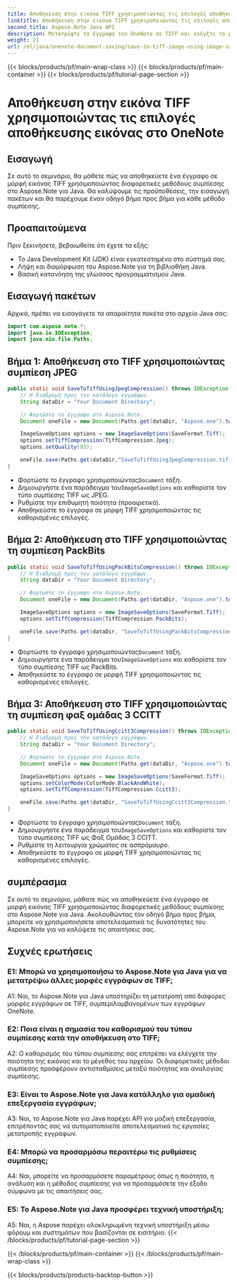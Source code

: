 ```yaml
---
title: Αποθήκευση στην εικόνα TIFF χρησιμοποιώντας τις επιλογές αποθήκευσης εικόνας στο OneNote
linktitle: Αποθήκευση στην εικόνα TIFF χρησιμοποιώντας τις επιλογές αποθήκευσης εικόνας στο OneNote
second_title: Aspose.Note Java API
description: Μετατρέψτε τα έγγραφα του OneNote σε TIFF και ελέγξτε το μέγεθος και την ποιότητα του αρχείου! Επιλέξτε συμπίεση Jpeg, PackBits ή Fax σε Java. Λάβετε παραδείγματα κώδικα και μάθετε πώς! #OneNote #Java #Aspose
weight: 21
url: /el/java/onenote-document-saving/save-to-tiff-image-using-image-save-options/
---
```


{{< blocks/products/pf/main-wrap-class >}}
{{< blocks/products/pf/main-container >}}
{{< blocks/products/pf/tutorial-page-section >}}

# Αποθήκευση στην εικόνα TIFF χρησιμοποιώντας τις επιλογές αποθήκευσης εικόνας στο OneNote

## Εισαγωγή

Σε αυτό το σεμινάριο, θα μάθετε πώς να αποθηκεύετε ένα έγγραφο σε μορφή εικόνας TIFF χρησιμοποιώντας διαφορετικές μεθόδους συμπίεσης στο Aspose.Note για Java. Θα καλύψουμε τις προϋποθέσεις, την εισαγωγή πακέτων και θα παρέχουμε έναν οδηγό βήμα προς βήμα για κάθε μέθοδο συμπίεσης.

## Προαπαιτούμενα

Πριν ξεκινήσετε, βεβαιωθείτε ότι έχετε τα εξής:

- Το Java Development Kit (JDK) είναι εγκατεστημένο στο σύστημά σας.
- Λήψη και διαμόρφωση του Aspose.Note για τη βιβλιοθήκη Java.
- Βασική κατανόηση της γλώσσας προγραμματισμού Java.

## Εισαγωγή πακέτων

Αρχικά, πρέπει να εισαγάγετε τα απαραίτητα πακέτα στο αρχείο Java σας:

```java
import com.aspose.note.*;
import java.io.IOException;
import java.nio.file.Paths;
```

## Βήμα 1: Αποθήκευση στο TIFF χρησιμοποιώντας συμπίεση JPEG

```java
public static void SaveToTiffUsingJpegCompression() throws IOException {
    // Η διαδρομή προς τον κατάλογο εγγράφων.
    String dataDir = "Your Document Directory";

    // Φορτώστε το έγγραφο στο Aspose.Note.
    Document oneFile = new Document(Paths.get(dataDir, "Aspose.one").toString());

    ImageSaveOptions options = new ImageSaveOptions(SaveFormat.Tiff);
    options.setTiffCompression(TiffCompression.Jpeg);
    options.setQuality(93);

    oneFile.save(Paths.get(dataDir,"SaveToTiffUsingJpegCompression.tiff").toString(), options);
}
```

-  Φορτώστε το έγγραφο χρησιμοποιώντας`Document` τάξη.
-  Δημιουργήστε ένα παράδειγμα του`ImageSaveOptions` και καθορίστε τον τύπο συμπίεσης TIFF ως JPEG.
- Ρυθμίστε την επιθυμητή ποιότητα (προαιρετικό).
- Αποθηκεύστε το έγγραφο σε μορφή TIFF χρησιμοποιώντας τις καθορισμένες επιλογές.

## Βήμα 2: Αποθήκευση στο TIFF χρησιμοποιώντας τη συμπίεση PackBits

```java
public static void SaveToTiffUsingPackBitsCompression() throws IOException {
    // Η διαδρομή προς τον κατάλογο εγγράφων.
    String dataDir = "Your Document Directory";

    // Φορτώστε το έγγραφο στο Aspose.Note.
    Document oneFile = new Document(Paths.get(dataDir, "Aspose.one").toString());

    ImageSaveOptions options = new ImageSaveOptions(SaveFormat.Tiff);
    options.setTiffCompression(TiffCompression.PackBits);

    oneFile.save(Paths.get(dataDir, "SaveToTiffUsingPackBitsCompression.tiff").toString(), options);
}
```

-  Φορτώστε το έγγραφο χρησιμοποιώντας`Document` τάξη.
-  Δημιουργήστε ένα παράδειγμα του`ImageSaveOptions` και καθορίστε τον τύπο συμπίεσης TIFF ως PackBits.
- Αποθηκεύστε το έγγραφο σε μορφή TIFF χρησιμοποιώντας τις καθορισμένες επιλογές.

## Βήμα 3: Αποθήκευση στο TIFF χρησιμοποιώντας τη συμπίεση φαξ ομάδας 3 CCITT

```java
public static void SaveToTiffUsingCcitt3Compression() throws IOException {
    // Η διαδρομή προς τον κατάλογο εγγράφων.
    String dataDir = "Your Document Directory";

    // Φορτώστε το έγγραφο στο Aspose.Note.
    Document oneFile = new Document(Paths.get(dataDir, "Aspose.one").toString());

    ImageSaveOptions options = new ImageSaveOptions(SaveFormat.Tiff);
    options.setColorMode(ColorMode.BlackAndWhite);
    options.setTiffCompression(TiffCompression.Ccitt3);

    oneFile.save(Paths.get(dataDir, "SaveToTiffUsingCcitt3Compression.tiff").toString(), options);
}
```

-  Φορτώστε το έγγραφο χρησιμοποιώντας`Document` τάξη.
-  Δημιουργήστε ένα παράδειγμα του`ImageSaveOptions` και καθορίστε τον τύπο συμπίεσης TIFF ως Φαξ Ομάδας 3 CCITT.
- Ρυθμίστε τη λειτουργία χρώματος σε ασπρόμαυρο.
- Αποθηκεύστε το έγγραφο σε μορφή TIFF χρησιμοποιώντας τις καθορισμένες επιλογές.

## συμπέρασμα

Σε αυτό το σεμινάριο, μάθατε πώς να αποθηκεύετε ένα έγγραφο σε μορφή εικόνας TIFF χρησιμοποιώντας διαφορετικές μεθόδους συμπίεσης στο Aspose.Note για Java. Ακολουθώντας τον οδηγό βήμα προς βήμα, μπορείτε να χρησιμοποιήσετε αποτελεσματικά τις δυνατότητες του Aspose.Note για να καλύψετε τις απαιτήσεις σας.

## Συχνές ερωτήσεις

### Ε1: Μπορώ να χρησιμοποιήσω το Aspose.Note για Java για να μετατρέψω άλλες μορφές εγγράφων σε TIFF;

A1: Ναι, το Aspose.Note για Java υποστηρίζει τη μετατροπή από διάφορες μορφές εγγράφων σε TIFF, συμπεριλαμβανομένων των εγγράφων OneNote.

### Ε2: Ποια είναι η σημασία του καθορισμού του τύπου συμπίεσης κατά την αποθήκευση στο TIFF;

A2: Ο καθορισμός του τύπου συμπίεσης σάς επιτρέπει να ελέγχετε την ποιότητα της εικόνας και το μέγεθος του αρχείου. Οι διαφορετικές μέθοδοι συμπίεσης προσφέρουν αντισταθμίσεις μεταξύ ποιότητας και αναλογίας συμπίεσης.

### Ε3: Είναι το Aspose.Note για Java κατάλληλο για ομαδική επεξεργασία εγγράφων;

A3: Ναι, το Aspose.Note για Java παρέχει API για μαζική επεξεργασία, επιτρέποντάς σας να αυτοματοποιείτε αποτελεσματικά τις εργασίες μετατροπής εγγράφων.

### Ε4: Μπορώ να προσαρμόσω περαιτέρω τις ρυθμίσεις συμπίεσης;

A4: Ναι, μπορείτε να προσαρμόσετε παραμέτρους όπως η ποιότητα, η ανάλυση και η μέθοδος συμπίεσης για να προσαρμόσετε την έξοδο σύμφωνα με τις απαιτήσεις σας.

### Ε5: Το Aspose.Note για Java προσφέρει τεχνική υποστήριξη;

A5: Ναι, η Aspose παρέχει ολοκληρωμένη τεχνική υποστήριξη μέσω φόρουμ και συστημάτων που βασίζονται σε εισιτήρια.
{{< /blocks/products/pf/tutorial-page-section >}}

{{< /blocks/products/pf/main-container >}}
{{< /blocks/products/pf/main-wrap-class >}}

{{< blocks/products/products-backtop-button >}}
